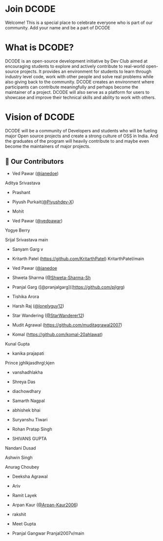 # Join DCODE

Welcome! This is a special place to celebrate everyone who is part of our community. Add your name and be a part of DCODE

# What is DCODE?
DCODE is an open-source development initiative by Dev Club aimed at encouraging students to explore and actively contribute to real-world open-source projects. It provides an environment for students to learn through industry level code, work with other people and solve real problems while also giving back to the community. DCODE creates an environment where participants can contribute meaningfully and perhaps become the maintainer of a project. 
DCODE will also serve as a platform for users to showcase and improve their technical skills and ability to work with others.

# Vision of DCODE
DCODE will be a community of Developers and students who will be fueling major Open source projects and create a strong culture of OSS in India. And the graduates of the program will heavily contribute to and maybe even become the maintainers of major projects.


## 🚀 Our Contributors


-   Ved Pawar ([@janedoe](https://github.com/vedpawar2254))

Aditya Srivastava


- Prashant


-   Piyush Purkait([@Piyushdev-X](https://github.com/Piyushdev-X))

-   Mohit 

-   Ved Pawar ([@vedpawar](https://github.com/vedpawar2254))

Yogye Berry


Srijal Srivastava
main
-   Sanyam Garg v
-   Kritarth Patel (https://github.com/KritarthPatel)
 KritarthPatel/main

-   Ved Pawar ([@janedoe](https://github.com/vedpawar2254)
-   Shweta Sharma ([@Shweta-Sharma-Sh](https://github.com/Shweta-Sharma-sh)


- Pranjal Garg ([@pranjalgarg]((https://github.com/pjlgrg)


-   Tishika Arora


-   Harsh Raj ([@lonelyguy12](https://github.com/lonelyguy12))

-   Star Wandering ([@StarWanderer12](https://github.com/StarWanderer12))

-   Mudit Agrawal (https://github.com/muditagrawal2007)



- Komal (https://github.com/komal-20ahlawat)


Kunal Gupta


- kanika prajapati


Prince
jghlkjasdhrgl;kjen


-   vanshadhlakha


-   Shreya Das 




-   diachowdhary


-   Samarth Nagpal


- abhishek bhai


-   Suryanshu Tiwari 


- Rohan Pratap Singh


-   SHIVANS GUPTA



Nandani Dusad


Ashwin Singh


Anurag Choubey


- Deeksha Agrawal


-   Ariv


-   Ramit Layek


-   Arpan Kaur ([@Arpan-Kaur2006](https://github.com/Arpan-Kaur2006))

- rakshit
-   Meet Gupta 
-   Pranjal Gangwar
Pranjal2007v/main

